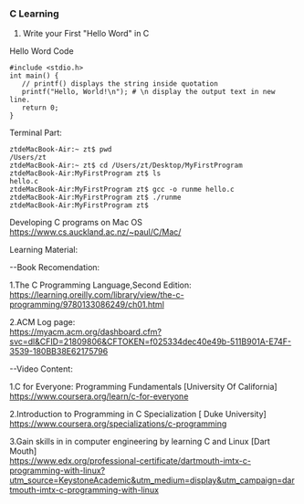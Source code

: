 ### C Learning

1. Write your First "Hello Word" in C



Hello Word Code
```
#include <stdio.h>  
int main() {
   // printf() displays the string inside quotation
   printf("Hello, World!\n"); # \n display the output text in new line.
   return 0;
}
```

Terminal Part:
```
ztdeMacBook-Air:~ zt$ pwd
/Users/zt
ztdeMacBook-Air:~ zt$ cd /Users/zt/Desktop/MyFirstProgram
ztdeMacBook-Air:MyFirstProgram zt$ ls
hello.c
ztdeMacBook-Air:MyFirstProgram zt$ gcc -o runme hello.c
ztdeMacBook-Air:MyFirstProgram zt$ ./runme
ztdeMacBook-Air:MyFirstProgram zt$ 
```
Developing C programs on Mac OS
<br>https://www.cs.auckland.ac.nz/~paul/C/Mac/

Learning Material:

--Book Recomendation:

1.The C Programming Language,Second Edition:
<br>https://learning.oreilly.com/library/view/the-c-programming/9780133086249/ch01.html

2.ACM Log page:
<br>https://myacm.acm.org/dashboard.cfm?svc=dl&CFID=21809806&CFTOKEN=f025334dec40e49b-511B901A-E74F-3539-180BB38E62175796

--Video Content:

1.C for Everyone: Programming Fundamentals [University Of California]
<br>https://www.coursera.org/learn/c-for-everyone

2.Introduction to Programming in C Specialization [ Duke University]
<br>https://www.coursera.org/specializations/c-programming

3.Gain skills in in computer engineering by learning C and Linux [Dart Mouth]
<br>https://www.edx.org/professional-certificate/dartmouth-imtx-c-programming-with-linux?utm_source=KeystoneAcademic&utm_medium=display&utm_campaign=dartmouth-imtx-c-programming-with-linux
